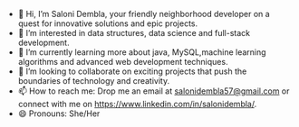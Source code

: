 - 👋 Hi, I’m Saloni Dembla, your friendly neighborhood developer on a quest for innovative solutions and epic projects.
- 👀 I’m interested in data structures, data science and full-stack development.
- 🌱 I’m currently learning more about java, MySQL,machine learning algorithms and advanced web development techniques.
- 💞️ I’m looking to collaborate on exciting projects that push the boundaries of technology and creativity.
- 📫 How to reach me: Drop me an email at salonidembla57@gmail.com or connect with me on https://www.linkedin.com/in/salonidembla/.
- 😄 Pronouns: She/Her


<!---
saloniwhoo/saloniwhoo is a ✨ special ✨ repository because its `README.md` (this file) appears on your GitHub profile.
You can click the Preview link to take a look at your changes.
--->
